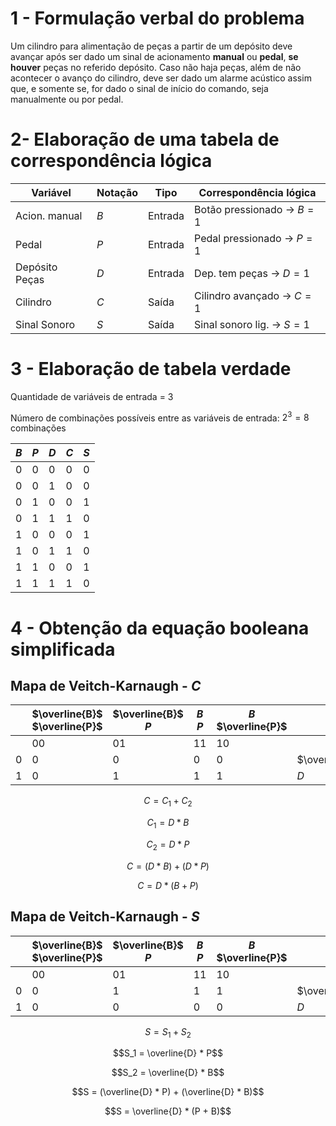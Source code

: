 # 1 - Formulação verbal do problema
Um cilindro para alimentação de peças a partir de um depósito deve avançar após ser dado um sinal de acionamento **manual** ou **pedal**, **se houver** peças no referido depósito. Caso não haja peças, além de não acontecer o avanço do cilindro, deve ser dado um alarme acústico assim que, e somente se, for dado o sinal de início do comando, seja manualmente ou por pedal.

# 2- Elaboração de uma tabela de correspondência lógica

| Variável       | Notação | Tipo    | Correspondência lógica         |
| -              | -       | -       | -                              |
| Acion. manual  | $B$     | Entrada | Botão pressionado -> $B = 1$   |
| Pedal          | $P$     | Entrada | Pedal pressionado -> $P = 1$   |
| Depósito Peças | $D$     | Entrada | Dep. tem peças    -> $D = 1$   |
| Cilindro       | $C$     | Saída   | Cilindro avançado -> $C = 1$   |
| Sinal Sonoro   | $S$     | Saída   | Sinal sonoro lig. -> $S = 1$   |

# 3 - Elaboração de tabela verdade
Quantidade de variáveis de entrada = 3 

Número de combinações possíveis entre as variáveis de entrada: $2^3 = 8$ combinações

| $B$ | $P$ | $D$ | $C$ | $S$ |
|  -  |  -  |  -  |  -  |  -  |
|  0  |  0  |  0  |  0  |  0  |
|  0  |  0  |  1  |  0  |  0  |
|  0  |  1  |  0  |  0  |  1  |
|  0  |  1  |  1  |  1  |  0  |
|  1  |  0  |  0  |  0  |  1  |
|  1  |  0  |  1  |  1  |  0  |
|  1  |  1  |  0  |  0  |  1  |
|  1  |  1  |  1  |  1  |  0  |


# 4 - Obtenção da equação booleana simplificada
## Mapa de Veitch-Karnaugh - $C$

|  | $\overline{B}$ $\overline{P}$ | $\overline{B}$ $P$ | $B$ $P$ | $B$ $\overline{P}$ |  |
| - | -  | -  | -  | -  | -                               |
|   | 00 | 01 | 11 | 10 |                                 |
|0  | 0  | 0  | 0  | 0  | $\overline{D}$|
|1  | 0  | 1  | 1  | 1  | $D$          |

$$C = C_1 + C_2$$

$$C_1 = D * B$$

$$C_2 = D * P$$

$$C = (D * B) + (D * P)$$

$$C = D * (B + P)$$

## Mapa de Veitch-Karnaugh - $S$
|  | $\overline{B}$ $\overline{P}$ | $\overline{B}$ $P$ | $B$ $P$ | $B$ $\overline{P}$ |  |
| - | -  | -  | -  | -  | -                               |
|   | 00 | 01 | 11 | 10 |                                 |
|0  | 0  | 1  | 1  | 1  | $\overline{D}$|
|1  | 0  | 0  | 0  | 0  | $D$          |

$$S = S_1 + S_2$$

$$S_1 = \overline{D} * P$$

$$S_2 = \overline{D} * B$$

$$S = (\overline{D} * P) + (\overline{D} * B)$$

$$S = \overline{D} * (P + B)$$
